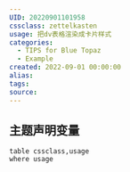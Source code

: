 ```yaml
---
UID: 20220901101958
cssclass: zettelkasten
usage: 把dv表格渲染成卡片样式
categories:
  - TIPS for Blue Topaz
  - Example
created: 2022-09-01 00:00:00
alias:
tags:
source:
---
```

 ## 主题声明变量
```dataview
table cssclass,usage
where usage
```


